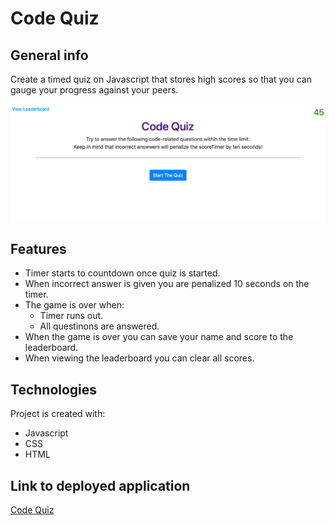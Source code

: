 # Code Quiz

## General info
Create a timed quiz on Javascript that stores high scores so that you can gauge your progress against your peers.

![Algorithm schema](quiz.png)

## Features

* Timer starts to countdown once quiz is started.
* When incorrect answer is given you are penalized 10 seconds on the timer.
* The game is over when:
  * Timer runs out.
  * All questinons are answered.
* When the game is over you can save your name and score to the leaderboard.
* When viewing the leaderboard you can clear all scores.

	
## Technologies
Project is created with:
* Javascript
* CSS
* HTML

## Link to deployed application 

[Code Quiz](https://www.google.com)